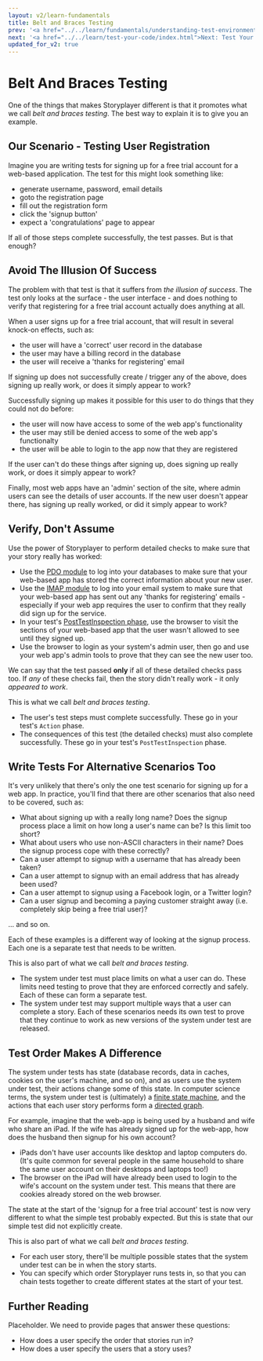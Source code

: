 ```yaml
---
layout: v2/learn-fundamentals
title: Belt and Braces Testing
prev: '<a href="../../learn/fundamentals/understanding-test-environments.html">Prev: Understanding Test Environments</a>'
next: '<a href="../../learn/test-your-code/index.html">Next: Test Your Code</a>'
updated_for_v2: true
---
```

# Belt And Braces Testing

One of the things that makes Storyplayer different is that it promotes what we call _belt and braces testing_. The best way to explain it is to give you an example.

## Our Scenario - Testing User Registration

Imagine you are writing tests for signing up for a free trial account for a web-based application. The test for this might look something like:

* generate username, password, email details
* goto the registration page
* fill out the registration form
* click the 'signup button'
* expect a 'congratulations' page to appear

If all of those steps complete successfully, the test passes. But is that enough?

## Avoid The Illusion Of Success

The problem with that test is that it suffers from _the illusion of success_. The test only looks at the surface - the user interface - and does nothing to verify that registering for a free trial account actually does anything at all.

When a user signs up for a free trial account, that will result in several knock-on effects, such as:

* the user will have a 'correct' user record in the database
* the user may have a billing record in the database
* the user will receive a 'thanks for registering' email

If signing up does not successfully create / trigger any of the above, does signing up really work, or does it simply appear to work?

Successfully signing up makes it possible for this user to do things that they could not do before:

* the user will now have access to some of the web app's functionality
* the user may still be denied access to some of the web app's functionalty
* the user will be able to login to the app now that they are registered

If the user can't do these things after signing up, does signing up really work, or does it simply appear to work?

Finally, most web apps have an 'admin' section of the site, where admin users can see the details of user accounts. If the new user doesn't appear there, has signing up really worked, or did it simply appear to work?

## Verify, Don't Assume

Use the power of Storyplayer to perform detailed checks to make sure that your story really has worked:

* Use the [PDO module](../../modules/pdo/index.html) to log into your databases to make sure that your web-based app has stored the correct information about your new user.
* Use the [IMAP module](../../modules/imap/index.html) to log into your email system to make sure that your web-based app has sent out any 'thanks for registering' emails - especially if your web app requires the user to confirm that they really did sign up for the service.
* In your test's [PostTestInspection phase](../../using/stories/post-test-inspection.html), use the browser to visit the sections of your web-based app that the user wasn't allowed to see until they signed up.
* Use the browser to login as your system's admin user, then go and use your web app's admin tools to prove that they can see the new user too.

We can say that the test passed __only__ if all of these detailed checks pass too. If _any_ of these checks fail, then the story didn't really work - it only _appeared to work_.

This is what we call _belt and braces testing_.

* The user's test steps must complete successfully. These go in your test's `Action` phase.
* The consequences of this test (the detailed checks) must also complete successfully. These go in your test's `PostTestInspection` phase.

## Write Tests For Alternative Scenarios Too

It's very unlikely that there's only the one test scenario for signing up for a web app. In practice, you'll find that there are other scenarios that also need to be covered, such as:

* What about signing up with a really long name? Does the signup process place a limit on how long a user's name can be? Is this limit too short?
* What about users who use non-ASCII characters in their name? Does the signup process cope with these correctly?
* Can a user attempt to signup with a username that has already been taken?
* Can a user attempt to signup with an email address that has already been used?
* Can a user attempt to signup using a Facebook login, or a Twitter login?
* Can a user signup and becoming a paying customer straight away (i.e. completely skip being a free trial user)?

... and so on.

Each of these examples is a different way of looking at the signup process. Each one is a separate test that needs to be written.

This is also part of what we call _belt and braces testing_.

* The system under test must place limits on what a user can do. These limits need testing to prove that they are enforced correctly and safely.  Each of these can form a separate test.
* The system under test may support multiple ways that a user can complete a story. Each of these scenarios needs its own test to prove that they continue to work as new versions of the system under test are released.

## Test Order Makes A Difference

The system under tests has state (database records, data in caches, cookies on the user's machine, and so on), and as users use the system under test, their actions change some of this state.  In computer science terms, the system under test is (ultimately) a [finite state machine](http://en.wikipedia.org/wiki/Finite-state_machine), and the actions that each user story performs form a [directed graph](http://en.wikipedia.org/wiki/Directed_graph).

For example, imagine that the web-app is being used by a husband and wife who share an iPad. If the wife has already signed up for the web-app, how does the husband then signup for his own account?

* iPads don't have user accounts like desktop and laptop computers do. (It's quite common for several people in the same household to share the same user account on their desktops and laptops too!)
* The browser on the iPad will have already been used to login to the wife's account on the system under test. This means that there are cookies already stored on the web browser.

The state at the start of the 'signup for a free trial account' test is now very different to what the simple test probably expected.  But this is state that our simple test did not explicitly create.

This is also part of what we call _belt and braces testing_.

* For each user story, there'll be multiple possible states that the system under test can be in when the story starts.
* You can specify which order Storyplayer runs tests in, so that you can chain tests together to create different states at the start of your test.

## Further Reading

Placeholder. We need to provide pages that answer these questions:

* How does a user specify the order that stories run in?
* How does a user specify the users that a story uses?